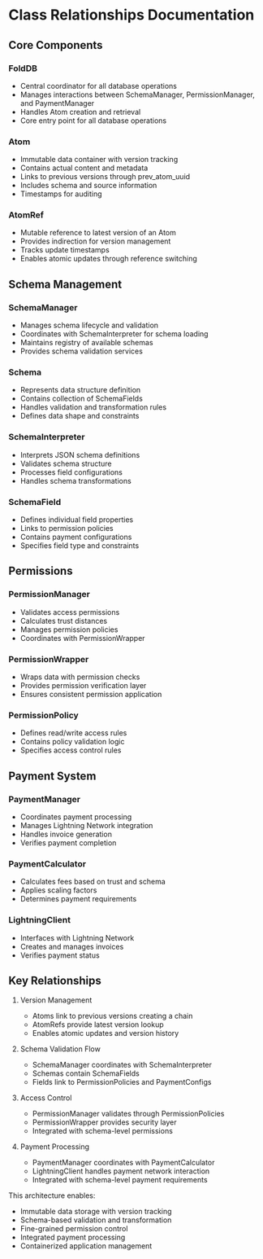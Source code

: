 # Class Relationships Documentation

## Core Components

### FoldDB
- Central coordinator for all database operations
- Manages interactions between SchemaManager, PermissionManager, and PaymentManager
- Handles Atom creation and retrieval
- Core entry point for all database operations

### Atom
- Immutable data container with version tracking
- Contains actual content and metadata
- Links to previous versions through prev_atom_uuid
- Includes schema and source information
- Timestamps for auditing

### AtomRef
- Mutable reference to latest version of an Atom
- Provides indirection for version management
- Tracks update timestamps
- Enables atomic updates through reference switching

## Schema Management

### SchemaManager
- Manages schema lifecycle and validation
- Coordinates with SchemaInterpreter for schema loading
- Maintains registry of available schemas
- Provides schema validation services

### Schema
- Represents data structure definition
- Contains collection of SchemaFields
- Handles validation and transformation rules
- Defines data shape and constraints

### SchemaInterpreter
- Interprets JSON schema definitions
- Validates schema structure
- Processes field configurations
- Handles schema transformations

### SchemaField
- Defines individual field properties
- Links to permission policies
- Contains payment configurations
- Specifies field type and constraints

## Permissions

### PermissionManager
- Validates access permissions
- Calculates trust distances
- Manages permission policies
- Coordinates with PermissionWrapper

### PermissionWrapper
- Wraps data with permission checks
- Provides permission verification layer
- Ensures consistent permission application

### PermissionPolicy
- Defines read/write access rules
- Contains policy validation logic
- Specifies access control rules

## Payment System

### PaymentManager
- Coordinates payment processing
- Manages Lightning Network integration
- Handles invoice generation
- Verifies payment completion

### PaymentCalculator
- Calculates fees based on trust and schema
- Applies scaling factors
- Determines payment requirements

### LightningClient
- Interfaces with Lightning Network
- Creates and manages invoices
- Verifies payment status

## Key Relationships

1. Version Management
   - Atoms link to previous versions creating a chain
   - AtomRefs provide latest version lookup
   - Enables atomic updates and version history

2. Schema Validation Flow
   - SchemaManager coordinates with SchemaInterpreter
   - Schemas contain SchemaFields
   - Fields link to PermissionPolicies and PaymentConfigs

3. Access Control
   - PermissionManager validates through PermissionPolicies
   - PermissionWrapper provides security layer
   - Integrated with schema-level permissions

4. Payment Processing
   - PaymentManager coordinates with PaymentCalculator
   - LightningClient handles payment network interaction
   - Integrated with schema-level payment requirements

This architecture enables:
- Immutable data storage with version tracking
- Schema-based validation and transformation
- Fine-grained permission control
- Integrated payment processing
- Containerized application management
